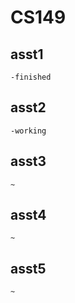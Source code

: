 # CS149

## asst1
    -finished

## asst2
    -working

## asst3
    ~

## asst4
    ~

## asst5
    ~
